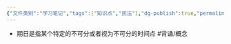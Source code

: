 ```yaml
---
{"文件类别":"学习笔记","tags":["知识点","民法"],"dg-publish":true,"permalink":"/学习笔记studyup/知识点cheese/期日/","dgPassFrontmatter":true,"created":"2024-09-18T20:17:54.864+08:00","updated":"2024-10-25T12:21:24.755+08:00"}
---
```


- 期日是指某个特定的不可分或者视为不可分的时间点 #背诵/概念 